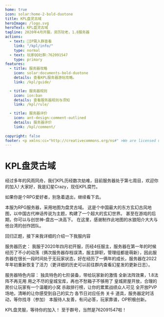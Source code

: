 ```yaml
---
home: true
icon: solar:home-2-bold-duotone
title: KPL盘灵古域
heroImage: /logo.svg
heroText: KPL盘灵古域
tagline: 2020年4月开服，资历较老，1.8服务器
actions:
  - text: 🔗IP需入群查看
    link: "/kpl/info/"
    type: normal
  - text: 玩家QQ社群:762091547
    type: primary
features:
  - title: 服务器攻略
    icon: solar:documents-bold-duotone
    details: 查看KPL服务器游玩攻略。
    link: /kpl/guide/

  - title: 服务器规则
    icon: ion:ban
    details: 查看服务器规则与须知
    link: /kpl/rule/

  - title: 服务器评价
    icon: ant-design:comment-outlined
    details: 服务器评价
    link: /kpl/comment/
  
copyright: false
footer: <p xmlns:cc="http://creativecommons.org/ns#" >We are licensed under <a href="http://creativecommons.org/licenses/by/4.0/?ref=chooser-v1" target="_blank" rel="license noopener noreferrer" style="display:inline-block;">CC BY 4.0<img style="height:22px!important;margin-left:3px;vertical-align:text-bottom;" src="https://mirrors.creativecommons.org/presskit/icons/cc.svg?ref=chooser-v1"><img style="height:22px!important;margin-left:3px;vertical-align:text-bottom;" src="https://mirrors.creativecommons.org/presskit/icons/by.svg?ref=chooser-v1"></a></p><br />网站所涉及的公司名称、商标、产品等均为其各自所有者的资产，仅供识别。涉及游戏内的剧情文本为MayorTW & 紅石口袋所有。<br />"Minecraft"以及"我的世界"为美国微软公司的商标 本站与微软公司没有从属关系。| © 2015 - 2023 3ON EM
---
```




# KPL盘灵古域

经过多年的风雨同舟，我们KPL历经数次劫难，目前服务器处于第七周目，欢迎你的加入!
大家好，我是幻星Crazy，现任KPL腐竹。

如果你是个RPG爱好者，别急着退出，继续看下去。

本服为RPG服务器，采用地图为盘灵古域。 这是个中国最大的东方玄幻古风地图，以中国古代神话传说为主题，构建了一个超大的玄幻世界。
甚至在游戏的后期，你可以与创世神-盘古一决高下。
在这里，感谢制作此地图的水狼阳介大大与他台湾的创作团队。

回归正题，接下来我详细的介绍一下我服内容

服务器历史：
我服于2020年四月初开服，历经4任服主，服务器在第一年的时候经历了不小的动荡（俩次服务器存档误清，服主辞职，管理组都是萌新），因此服务器在很长一段时间处于无玩家状态，好在经历了一俩年的成长，服务器在2022年年初重新恢复了活力（更详细的历史可以前往群内查看幻星发的更新日志）。

服务器特色内容：
独具特色的七阶装备，带给玩家新的激情
全新法阵效果，1.8法阵不再无用
用之不尽的皇城宝库，再也不愁箱子不够用了
皇城房屋开放，合理的房价让玩家有一个温暖的小窝
杀敌排行榜，让你的累累战绩众人可见
全开放PVP场地，清晰的让你感受到自己的实力
各节日对应任务 关卡 道具，服务器定时活动，等你找寻（参加）
本服待人友善，有问必答，玩家靠谱，OP积极创新。

KPL盘灵服，等待你的加入！
至于群号，当然是762091547啦！

<BiliBili bvid="BV1uf4y1w7yM" />
